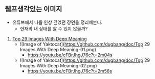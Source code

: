 ## 웹프생각있는 이미지

* 유튜브에서 나름 인상 깊었던 장면을 정리해본다.
    - 현재의 내 상태를 알 수 있지 않을까?


1. [Top 29 Images With Deep Meaning](https://youtu.be/cFBrJhgJ76c)
    - ![Image of Yaktocat](https://github.com/dugbang/doc/Top 29 Images With Deep Meaning-01.png)
        - https://youtu.be/cFBrJhgJ76c?t=2m04s
    - ![Image of Yaktocat](https://github.com/dugbang/doc/Top 29 Images With Deep Meaning-02.png)
        - https://youtu.be/cFBrJhgJ76c?t=2m58s
